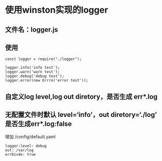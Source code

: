 # 使用winston实现的logger
## 文件名：logger.js
## 使用
```
const logger = require("./logger");

logger.info('info test');
logger.warn('warn test');
logger.debug('debug test');
logger.error(new Errro('error test'));
```
## 自定义log level,log out diretory，是否生成 err*.log
## 无配置文件时默认 level=‘info’，out diretory=‘./log’ 是否生成err*.log:false
增加 /config/default.yaml
```
logger:level: debug
out: /var/log
errDivde: true
```
